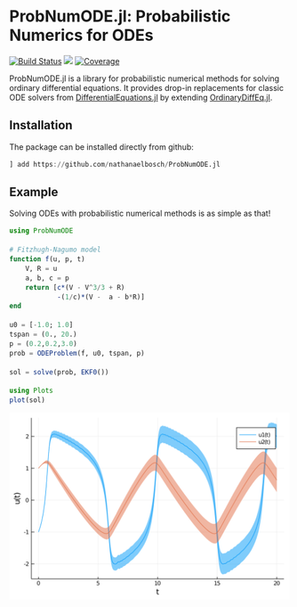 # ProbNumODE.jl: Probabilistic Numerics for ODEs

[![Build Status](https://travis-ci.com/nathanaelbosch/ProbNumODE.jl.svg?branch=master)](https://travis-ci.com/nathanaelbosch/ProbNumODE.jl)
[![](https://img.shields.io/badge/docs-dev-blue.svg)](https://nathanaelbosch.github.io/ProbNumODE.jl/dev)
[![Coverage](https://codecov.io/gh/nathanaelbosch/ProbNumODE.jl/branch/master/graph/badge.svg)](https://codecov.io/gh/nathanaelbosch/ProbNumODE.jl)
<!-- [![Code Style: Blue](https://img.shields.io/badge/code%20style-blue-4495d1.svg)](https://github.com/invenia/BlueStyle) -->
<!-- [![](https://img.shields.io/badge/docs-stable-blue.svg)](https://nathanaelbosch.github.io/ProbNumODE.jl/stable) -->
<!-- [![ColPrac: Contributor's Guide on Collaborative Practices for Community Packages](https://img.shields.io/badge/ColPrac-Contributor's%20Guide-blueviolet)](https://github.com/SciML/ColPrac) -->


ProbNumODE.jl is a library for probabilistic numerical methods for solving ordinary differential equations.
It provides drop-in replacements for classic ODE solvers from [DifferentialEquations.jl](https://docs.sciml.ai/stable/) by extending [OrdinaryDiffEq.jl](https://github.com/SciML/OrdinaryDiffEq.jl).


## Installation
The package can be installed directly from github:
```julia
] add https://github.com/nathanaelbosch/ProbNumODE.jl
```


## Example
Solving ODEs with probabilistic numerical methods is as simple as that!
```julia
using ProbNumODE

# Fitzhugh-Nagumo model
function f(u, p, t)
    V, R = u
    a, b, c = p
    return [c*(V - V^3/3 + R)
            -(1/c)*(V -  a - b*R)]
end

u0 = [-1.0; 1.0]
tspan = (0., 20.)
p = (0.2,0.2,3.0)
prob = ODEProblem(f, u0, tspan, p)

sol = solve(prob, EKF0())

using Plots
plot(sol)
```
![Fitzhugh-Nagumo Solution](./docs/src/figures/fitzhugh_nagumo.svg?raw=true "Fitzhugh-Nagumo Solution")
